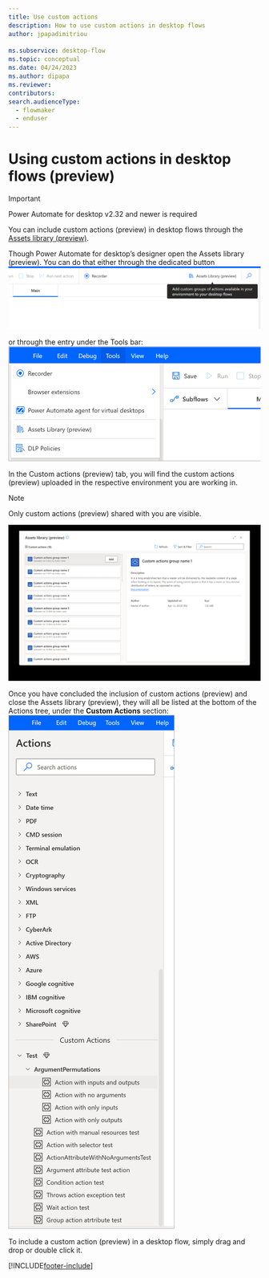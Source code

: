 ```yaml
---
title: Use custom actions 
description: How to use custom actions in desktop flows
author: jpapadimitriou

ms.subservice: desktop-flow
ms.topic: conceptual
ms.date: 04/24/2023
ms.author: dipapa
ms.reviewer: 
contributors:
search.audienceType: 
  - flowmaker
  - enduser
---
```


# Using custom actions in desktop flows (preview)

> [!IMPORTANT]
> Power Automate for desktop v2.32 and newer is required

You can include custom actions (preview) in desktop flows through the [Assets library (preview)](./assets-library.md).

Though Power Automate for desktop’s designer open the Assets library (preview). 
You can do that either through the dedicated button 
![Screenshot of Asset library button](../media/custom-actions/use-custom-actions/img1.png)

or through the entry under the Tools bar:
![Screenshot of Asset library button under tools](../media/custom-actions/use-custom-actions/img2.png)

In the Custom actions (preview) tab, you will find the custom actions (preview) uploaded in the respective environment you are working in. 
> [!NOTE] 
> Only custom actions (preview) shared with you are visible.

 ![Screenshot of Custom actions tab in the Assets library](../media/custom-actions/use-custom-actions/img3.png)
 

Once you have concluded the inclusion of custom actions (preview) and close the Assets library (preview), they will all be listed at the bottom of the Actions tree, under the **Custom Actions** section: 
![Screenshot of Custom Actions in the actions tree](../media/custom-actions/use-custom-actions/img4.png)
 
To include a custom action (preview) in a desktop flow, simply drag and drop or double click it.


[!INCLUDE[footer-include](../includes/footer-banner.md)]